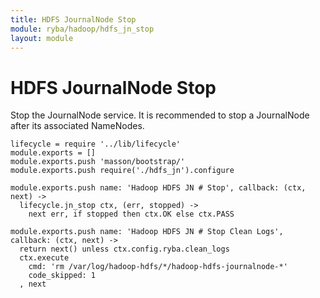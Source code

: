 ```yaml
---
title: HDFS JournalNode Stop
module: ryba/hadoop/hdfs_jn_stop
layout: module
---
```


# HDFS JournalNode Stop

Stop the JournalNode service. It is recommended to stop a JournalNode after its 
associated NameNodes.

    lifecycle = require '../lib/lifecycle'
    module.exports = []
    module.exports.push 'masson/bootstrap/'
    module.exports.push require('./hdfs_jn').configure

    module.exports.push name: 'Hadoop HDFS JN # Stop', callback: (ctx, next) ->
      lifecycle.jn_stop ctx, (err, stopped) ->
        next err, if stopped then ctx.OK else ctx.PASS

    module.exports.push name: 'Hadoop HDFS JN # Stop Clean Logs', callback: (ctx, next) ->
      return next() unless ctx.config.ryba.clean_logs
      ctx.execute
        cmd: 'rm /var/log/hadoop-hdfs/*/hadoop-hdfs-journalnode-*'
        code_skipped: 1
      , next
